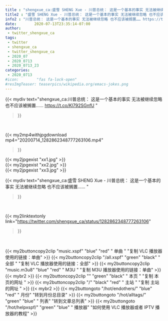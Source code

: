 ```yaml
---
title : "shengxue_ca:盛雪 SHENG Xue - 川普总统： 这是一个基本的事实 无法被继续忽略 也不应该被搁置…… "
title2 : "盛雪 SHENG Xue - 川普总统： 这是一个基本的事实 无法被继续忽略 也不应该被搁置…… "
info2 : "川普总统： 这是一个基本的事实 无法被继续忽略 也不应该被搁置…… https://t.co/Kl792SGnfU "
date:        2020-07-13T23:35:14-07:00
author:
 - twitter_shengxue_ca
tags:
 - twitter
 - shengxue_ca
 - twitter_shengxue_ca
 - 2020_07
 - 2020_0713
 - 2020_0713_23
categories:
 - 2020_0713
#icon:        "fas fa-lock-open"
#resImgTeaser: teaserpics/wikipedia.org/emacs-jokes.png
---
```


{{< mydiv text="shengxue_ca:川普总统： 这是一个基本的事实 无法被继续忽略 也不应该被搁置…… https://t.co/Kl792SGnfU "
>}}
<br>


{{< my2mp4withjpgdownload mp4="20200714_1282862348777263106.mp4"
>}}

{{< my2jpgexist "xx1.jpg" >}}<br>
{{< my2jpgexist "xx2.jpg" >}}<br>
{{< my2jpgexist "xx3.jpg" >}}<br>



{{< mydiv text="shengxue_ca:盛雪 SHENG Xue - 川普总统： 这是一个基本的事实 无法被继续忽略 也不应该被搁置…… "
>}}
<br>

{{< my2linktextonly link="https://twitter.com/shengxue_ca/status/1282862348777263106"
>}}


<br>

{{< my2buttoncopy2clip "music.xspf"        "blue"   "red"    " 单曲 "  "复制 VLC 播放器使用的链接：单曲" >}} {{< my2buttoncopy2clip "/all.xspf"         "green"  "black"  " 全部 "  "复制 VLC 播放器使用的链接：全部" >}} {{< my2buttoncopy2clip "music.m3u8"        "blue"   "red"    " M3U  "    "复制 M3U 播放器使用的链接：单曲" >}} {{< mybr2 >}} {{< my2buttoncopy2clip ""                  "green"  "black"  " 本页 "    "复制 本页的网址 " >}} {{< my2buttoncopy2clip "/"                 "black"  "red"    " 主站 "    "复制 主站的网址 " >}} {{< mybr2 >}} {{< my2buttongoto      "/hot/endothers/"   "blue"   "red"    " 月份"   "转到月份总目录" >}} {{< my2buttongoto      "/hot/alltags/"     "green"  "blue"   " 列表"   "转到文章总列表" >}} {{< my2buttongoto      "/hot/helpxspf/"    "green"  "blue"   " 播放器" "如何使用 VLC 播放器或者 IPTV 播放器的教程" >}} 
